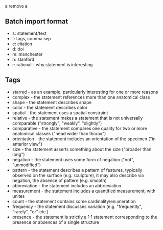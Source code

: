 a
remove a

Batch import format 
-------------------

* s: statement/text 
* t: tags, comma sep
* c: citation
* d: doi
* m: manchester
* n: stanford
* r: rational - why statement is interesting


Tags
----

* starred - as an example, particularly interesting for one or more reasons
* complex - the statement references more than one anatomical class
* shape - the statement describes shape
* color - the statement describes color
* spatial - the statement uses a spatial constraint
* relative - the statement makes a statement that is not universally comparable ("strongly", "weakly", "slightly")
* comparative - the statement compares one quality for two or more anatomical classes ("head wider than thorax")
* orientation - the statement includes an orientation of the specimen ("in anterior view")
* size - the statement asserts something about the size ("broader than long")
* negation - the statement uses some form of negation ("not", "unmodified")
* pattern - the statement describes a pattern of features, typically observed on the surface (e.g. sculpture), it may also describe via negation, the absence of pattern (e.g. smooth)
* abbreviation - the statement includes an abbrieviation
* measurement - the statement includes a quantified measurement, with unites
* count - the statement contains some cardinality/enumeration 
* frequency - the statement discusses variation (e.g. "frequently", "rarely", "or" etc.)
* presence - the statement is strictly a 1:1 statement corresponding to the presence or absences of a single structure




